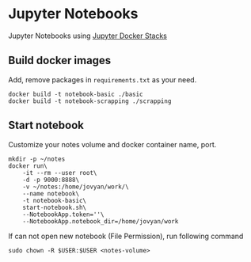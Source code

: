 # Jupyter Notebooks

Jupyter Notebooks using [Jupyter Docker Stacks](https://jupyter-docker-stacks.readthedocs.io/en/latest/)

## Build docker images

Add, remove packages in `requirements.txt` as your need.

```shell
docker build -t notebook-basic ./basic
docker build -t notebook-scrapping ./scrapping
```

## Start notebook

Customize your notes volume and docker container name, port.

```shell
mkdir -p ~/notes
docker run\
    -it --rm --user root\
    -d -p 9000:8888\
    -v ~/notes:/home/jovyan/work/\
    --name notebook\
    -t notebook-basic\
    start-notebook.sh\
    --NotebookApp.token=''\
    --NotebookApp.notebook_dir=/home/jovyan/work

```

If can not open new notebook (File Permission), run following command

```shell
sudo chown -R $USER:$USER <notes-volume>
```
